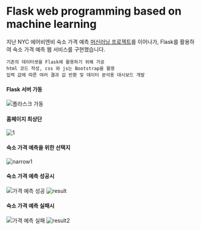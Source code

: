 # Flask web programming based on machine learning

지난 NYC 에어비엔비 숙소 가격 예측 [머신러닝 프로젝트](https://github.com/9haeng/NYC-Airbnb-price-prediction)를 이어나가, Flask를 활용하여 숙소 가격 예측 웹 서비스를 구현했습니다.

```
기존의 데이터셋을 Flask에 활용하기 위해 가공
html 코드 작성, css 와 js는 Bootstrap을 활용
입력 값에 따른 여러 결과 값 반환 및 데이터 분석용 대시보드 개발
```

#### Flask 서버 가동
![플라스크 가동](https://user-images.githubusercontent.com/70729822/165368616-a06b4554-93f1-41cf-9864-0ef60df8442d.gif)

#### 홈페이지 최상단
![1](https://user-images.githubusercontent.com/70729822/165368946-8cb6ed4b-fa79-4e2a-8ea2-bc82479efa09.png)

#### 숙소 가격 예측을 위한 선택지
![narrow1](https://user-images.githubusercontent.com/70729822/165369060-7f737afe-8e45-4b9b-98c1-7208d06c0fb0.png)

#### 숙소 가격 예측 성공시
![가격 예측 성공](https://user-images.githubusercontent.com/70729822/165369134-81c22701-66ee-46b3-8707-84c2a0f3df1d.gif)
![result](https://user-images.githubusercontent.com/70729822/165369755-13510ff5-9c84-4ab6-bfe7-7d89ee5da242.png)

#### 숙소 가격 예측 실패시
![가격 예측 실패](https://user-images.githubusercontent.com/70729822/165369174-65e51d2c-3098-4ec3-ac27-d64efddcca05.gif)
![result2](https://user-images.githubusercontent.com/70729822/165369768-0733f35f-4741-41eb-994f-607d8d03bc23.png)


